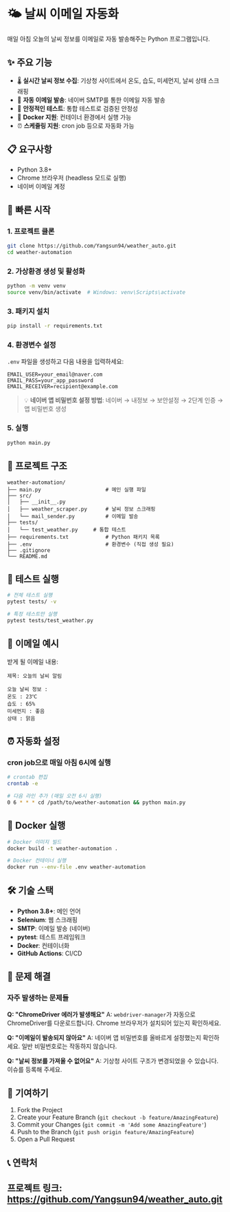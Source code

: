 # 🌤️ 날씨 이메일 자동화

매일 아침 오늘의 날씨 정보를 이메일로 자동 발송해주는 Python 프로그램입니다.

## ✨ 주요 기능

- 🌡️ **실시간 날씨 정보 수집**: 기상청 사이트에서 온도, 습도, 미세먼지, 날씨 상태 스크래핑
- 📧 **자동 이메일 발송**: 네이버 SMTP를 통한 이메일 자동 발송
- 🧪 **안정적인 테스트**: 통합 테스트로 검증된 안정성
- 🐳 **Docker 지원**: 컨테이너 환경에서 실행 가능
- ⏰ **스케줄링 지원**: cron job 등으로 자동화 가능

## 📋 요구사항

- Python 3.8+
- Chrome 브라우저 (headless 모드로 실행)
- 네이버 이메일 계정

## 🚀 빠른 시작

### 1. 프로젝트 클론
```bash
git clone https://github.com/Yangsun94/weather_auto.git
cd weather-automation
```

### 2. 가상환경 생성 및 활성화
```bash
python -m venv venv
source venv/bin/activate  # Windows: venv\Scripts\activate
```

### 3. 패키지 설치
```bash
pip install -r requirements.txt
```

### 4. 환경변수 설정
`.env` 파일을 생성하고 다음 내용을 입력하세요:
```env
EMAIL_USER=your_email@naver.com
EMAIL_PASS=your_app_password
EMAIL_RECEIVER=recipient@example.com
```

> 💡 **네이버 앱 비밀번호 설정 방법**: 네이버 → 내정보 → 보안설정 → 2단계 인증 → 앱 비밀번호 생성

### 5. 실행
```bash
python main.py
```

## 📁 프로젝트 구조

```
weather-automation/
├── main.py                     # 메인 실행 파일
├── src/
│   ├── __init__.py
│   ├── weather_scraper.py      # 날씨 정보 스크래핑
│   └── mail_sender.py          # 이메일 발송
├── tests/
│   └── test_weather.py     # 통합 테스트
├── requirements.txt            # Python 패키지 목록
├── .env                        # 환경변수 (직접 생성 필요)
├── .gitignore
└── README.md
```

## 🧪 테스트 실행

```bash
# 전체 테스트 실행
pytest tests/ -v

# 특정 테스트만 실행
pytest tests/test_weather.py
```

## 📧 이메일 예시

받게 될 이메일 내용:
```
제목: 오늘의 날씨 알림

오늘 날씨 정보 : 
온도 : 23℃
습도 : 65%
미세먼지 : 좋음
상태 : 맑음
```

## ⏰ 자동화 설정

### cron job으로 매일 아침 6시에 실행
```bash
# crontab 편집
crontab -e

# 다음 라인 추가 (매일 오전 6시 실행)
0 6 * * * cd /path/to/weather-automation && python main.py
```

## 🐳 Docker 실행

```bash
# Docker 이미지 빌드
docker build -t weather-automation .

# Docker 컨테이너 실행
docker run --env-file .env weather-automation
```

## 🛠️ 기술 스택

- **Python 3.8+**: 메인 언어
- **Selenium**: 웹 스크래핑
- **SMTP**: 이메일 발송 (네이버)
- **pytest**: 테스트 프레임워크
- **Docker**: 컨테이너화
- **GitHub Actions**: CI/CD

## 🔧 문제 해결

### 자주 발생하는 문제들

**Q: "ChromeDriver 에러가 발생해요"**
A: `webdriver-manager`가 자동으로 ChromeDriver를 다운로드합니다. Chrome 브라우저가 설치되어 있는지 확인하세요.

**Q: "이메일이 발송되지 않아요"**
A: 네이버 앱 비밀번호를 올바르게 설정했는지 확인하세요. 일반 비밀번호로는 작동하지 않습니다.

**Q: "날씨 정보를 가져올 수 없어요"**
A: 기상청 사이트 구조가 변경되었을 수 있습니다. 이슈를 등록해 주세요.

## 🤝 기여하기

1. Fork the Project
2. Create your Feature Branch (`git checkout -b feature/AmazingFeature`)
3. Commit your Changes (`git commit -m 'Add some AmazingFeature'`)
4. Push to the Branch (`git push origin feature/AmazingFeature`)
5. Open a Pull Request

## 📞 연락처

프로젝트 링크: https://github.com/Yangsun94/weather_auto.git
---